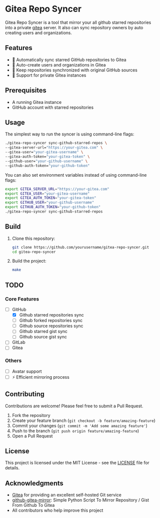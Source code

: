 # Gitea Repo Syncer

Gitea Repo Syncer is a tool that mirror your all github starred repositories into a private [gitea](https://gitea.io) server. It also can sync repository owners by auto creating users and organizations.

## Features

- 🔄 Automatically sync starred GitHub repositories to Gitea
- 👥 Auto-create users and organizations in Gitea
- 🔁 Keep repositories synchronized with original GitHub sources
- 🔐 Support for private Gitea instances

## Prerequisites

- A running Gitea instance
- GitHub account with starred repositories

## Usage

The simplest way to run the syncer is using command-line flags:

```bash
./gitea-repo-syncer sync-github-starred-repos \
--gitea-server-url="https://your-gitea.com" \
--gitea-user="your-gitea-username" \
--gitea-auth-token="your-gitea-token" \
--github-user="your-github-username" \
--github-auth-token="your-github-token"
```

You can also set environment variables instead of using command-line flags:

```bash
export GITEA_SERVER_URL="https://your-gitea.com"
export GITEA_USER="your-gitea-username"
export GITEA_AUTH_TOKEN="your-gitea-token"
export GITHUB_USER="your-github-username"
export GITHUB_AUTH_TOKEN="your-github-token"
./gitea-repo-syncer sync-github-starred-repos
```

## Build

1. Clone this repository:

    ```bash
    git clone https://github.com/yourusername/gitea-repo-syncer.git
    cd gitea-repo-syncer
    ```

2. Build the project:

    ```bash
    make
    ```

## TODO

### Core Features
- [ ] GitHub
  - [x] Github starred repositories sync
  - [ ] Github forked repositories sync
  - [ ] Github source repositories sync
  - [ ] Github starred gist sync
  - [ ] Github source gist sync
- [ ] GitLab
- [ ] Gitea

### Others
- [ ] Avatar support
- [ ] ⚡ Efficient mirroring process 

## Contributing

Contributions are welcome! Please feel free to submit a Pull Request.

1. Fork the repository
2. Create your feature branch (`git checkout -b feature/amazing-feature`)
3. Commit your changes (`git commit -m 'Add some amazing feature'`)
4. Push to the branch (`git push origin feature/amazing-feature`)
5. Open a Pull Request

## License

This project is licensed under the MIT License - see the [LICENSE](LICENSE) file for details.

## Acknowledgments

- [Gitea](https://gitea.io) for providing an excellent self-hosted Git service
- [github-gitea-mirror](https://github.com/varunsridharan/github-gitea-mirror): Simple Python Script To Mirror Repository / Gist From Github To Gitea
- All contributors who help improve this project
